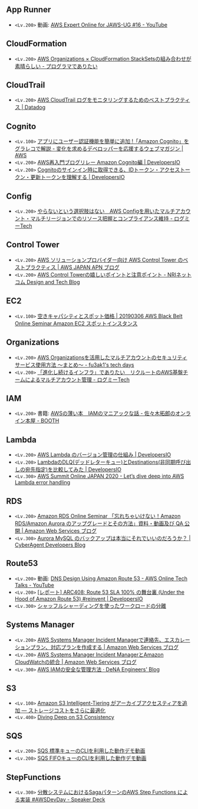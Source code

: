## App Runner
- `<Lv.200>` 動画: [AWS Expert Online for JAWS-UG #16 - YouTube](https://www.youtube.com/watch?v=--o2HwfnFiY&t=1379s)

## CloudFormation
- `<Lv.200>` [AWS Organizations × CloudFormation StackSetsの組み合わせが素晴らしい - プログラマでありたい](https://blog.takuros.net/entry/2020/03/25/093247)

## CloudTrail
- `<Lv.200>` [AWS CloudTrail ログをモニタリングするためのベストプラクティス | Datadog](https://www.datadoghq.com/ja/blog/monitoring-cloudtrail-logs/)

## Cognito
- `<Lv.100>` [アプリにユーザー認証機能を簡単に追加 !「Amazon Cognito」をグラレコで解説 - 変化を求めるデベロッパーを応援するウェブマガジン | AWS](https://aws.amazon.com/jp/builders-flash/202103/awsgeek-cognito/)
- `<Lv.200>` [AWS再入門ブログリレー Amazon Cognito編 | DevelopersIO](https://dev.classmethod.jp/articles/re-introduction-2020-amazon-cognito/)
- `<Lv.200>` [Cognitoのサインイン時に取得できる、IDトークン・アクセストークン・更新トークンを理解する | DevelopersIO](https://dev.classmethod.jp/articles/study-tokens-of-cognito-user-pools/)

## Config
- `<Lv.200>` [やらないという選択肢はない　AWS Configを用いたマルチアカウント・マルチリージョンでのリソース把握とコンプライアンス維持 - ログミーTech](https://logmi.jp/tech/articles/323894)

## Control Tower
- `<Lv.200>` [AWS ソリューションプロバイダー向け AWS Control Tower のベストプラクティス | AWS JAPAN APN ブログ](https://aws.amazon.com/jp/blogs/psa/aws-control-tower-best-practices-for-aws-solution-providers/)
- `<Lv.200>` [AWS Control Towerの嬉しいポイントと注意ポイント - NRIネットコム Design and Tech Blog](https://tech.nri-net.com/entry/controltower-kms)

## EC2
- `<Lv.100>` [空きキャパシティとスポット価格 | 20190306 AWS Black Belt Online Seminar Amazon EC2 スポットインスタンス](https://www.slideshare.net/AmazonWebServicesJapan/20190306-aws-black-belt-online-seminar-amazon-ec2-149392937/20)

## Organizations
- `<Lv.200>` [AWS Organizationsを活用したマルチアカウントのセキュリティサービス使用方法 ～まとめ～ - fu3ak1's tech days](https://fu3ak1.hatenablog.com/entry/2021/01/28/002536)
- `<Lv.200>` [「進化し続けるインフラ」でありたい　リクルートのAWS基盤チームによるマルチアカウント管理 - ログミーTech](https://logmi.jp/tech/articles/323814)

## IAM
- `<Lv.200>` 書籍: [AWSの薄い本　IAMのマニアックな話 - 佐々木拓郎のオンライン本屋 - BOOTH](https://takuros.booth.pm/items/1563844)

## Lambda
- `<Lv.200>` [AWS Lambda のバージョン管理の仕組み | DevelopersIO](https://dev.classmethod.jp/articles/lambda-versioning/)
- `<Lv.200>` [LambdaのDLQ(デッドレターキュー)とDestinations(非同期呼び出しの宛先指定)を比較してみた | DevelopersIO](https://dev.classmethod.jp/articles/lambda-dlq-vs-destinations/)
- `<Lv.300>` [AWS Summit Online JAPAN 2020 - Let’s dive deep into AWS Lambda error handling](https://pages.awscloud.com/rs/112-TZM-766/images/AWS-35_AWS_Summit_Online_2020_MAD01.pdf)

## RDS
- `<Lv.200>` [Amazon RDS Online Seminar 「忘れちゃいけない！Amazon RDS/Amazon Aurora のアップグレードとその方法」資料・動画及び QA 公開 | Amazon Web Services ブログ](https://aws.amazon.com/jp/blogs/news/amazon-rds-online-seminar-20210617/)
- `<Lv.300>` [Aurora MySQL のバックアップは本当にそれでいいのだろうか？ | CyberAgent Developers Blog](https://developers.cyberagent.co.jp/blog/archives/29925/)

## Route53
- `<Lv.200>` 動画: [DNS Design Using Amazon Route 53 - AWS Online Tech Talks - YouTube](https://www.youtube.com/watch?v=2y_RBjDkRgY)
- `<Lv.200>` [[レポート] ARC408: Route 53 SLA 100% の舞台裏 (Under the Hood of Amazon Route 53) #reinvent | DevelopersIO](https://dev.classmethod.jp/articles/report-reinvent-2018-1128-arc408/)
- `<Lv.300>` [シャッフルシャーディングを使ったワークロードの分離](https://aws.amazon.com/jp/builders-library/workload-isolation-using-shuffle-sharding/)

## Systems Manager
- `<Lv.200>` [AWS Systems Manager Incident Managerで連絡先、エスカレーションプラン、対応プランを作成する | Amazon Web Services ブログ](https://aws.amazon.com/jp/blogs/news/creating-contacts-escalation-plans-response-plans-aws-systems-manager-incident-manager/)
- `<Lv.200>` [AWS Systems Manager Incident ManagerとAmazon CloudWatchの統合 | Amazon Web Services ブログ](https://aws.amazon.com/jp/blogs/news/aws-systems-manager-incident-manager-integration-amazon-cloudwatch/)
- `<Lv.300>` [AWS IAMの安全な管理方法 · DeNA Engineers' Blog](https://engineer.dena.com/posts/2019.12/aws-iam-management/)

## S3
- `<Lv.100>` [Amazon S3 Intelligent-Tiering がアーカイブアクセスティアを追加 — ストレージコストをさらに最適化](https://aws.amazon.com/jp/about-aws/whats-new/2020/11/amazon-s3-intelligent-tiering-adds-archive-access-tiers/)
- `<Lv.400>` [Diving Deep on S3 Consistency](https://www.allthingsdistributed.com/2021/04/s3-strong-consistency.html)

## SQS
- `<Lv.200>` [SQS 標準キューのCLIを利用した動作デモ動画](https://www.youtube.com/watch?v=8cAk1_GSV0g&t=336s)
- `<Lv.200>` [SQS FIFOキューのCLIを利用した動作デモ動画](https://www.youtube.com/watch?v=8cAk1_GSV0g&t=660s)

## StepFunctions
- `<Lv.300>` [分散システムにおけるSagaパターンのAWS Step Functions による実装 #AWSDevDay - Speaker Deck](https://speakerdeck.com/fatsushi/fen-san-sisutemuniokerusagapatanfalseaws-step-functions-niyorushi-zhuang-number-awsdevday)
